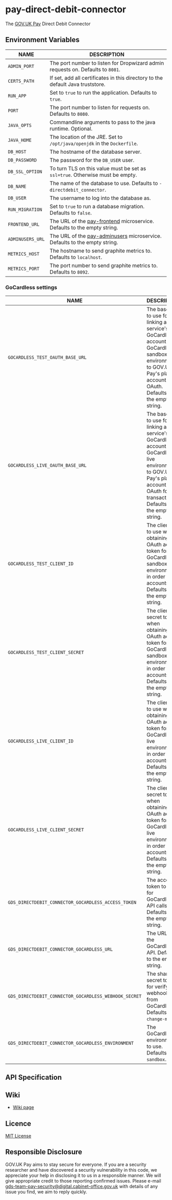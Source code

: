 # pay-direct-debit-connector

The [GOV.UK Pay](https://www.payments.service.gov.uk/) Direct Debit Connector

## Environment Variables

| NAME                    | DESCRIPTION                                                                    |
| ----------------------- | ------------------------------------------------------------------------------ |
| `ADMIN_PORT`            | The port number to listen for Dropwizard admin requests on. Defaults to `8081`. |
| `CERTS_PATH`            | If set, add all certificates in this directory to the default Java truststore. |
| `RUN_APP`               | Set to `true` to run the application. Defaults to `true`. |
| `PORT`                  | The port number to listen for requests on. Defaults to `8080`. |
| `JAVA_OPTS`             | Commandline arguments to pass to the java runtime. Optional. |
| `JAVA_HOME`             | The location of the JRE. Set to `/opt/java/openjdk` in the `Dockerfile`. |
| `DB_HOST`               | The hostname of the database server. |
| `DB_PASSWORD`           | The password for the `DB_USER` user. |
| `DB_SSL_OPTION`         | To turn TLS on this value must be set as `ssl=true`. Otherwise must be empty. |
| `DB_NAME`               | The name of the database to use. Defaults to `-directdebit_connector`. |
| `DB_USER`               | The username to log into the database as. |
| `RUN_MIGRATION`         | Set to `true` to run a database migration. Defaults to `false`. |
| `FRONTEND_URL`          | The URL of the [pay-frontend](https://github.com/alphagov/pay-frontend) microservice. Defaults to the empty string. |
| `ADMINUSERS_URL`        | The URL of the [pay-adminusers](https://github.com/alphagov/pay-adminusers) microservice. Defaults to the empty string. |
| `METRICS_HOST`          | The hostname to send graphite metrics to. Defaults to `localhost`. |
| `METRICS_PORT`          | The port number to send graphite metrics to. Defaults to `8092`. |

### GoCardless settings

| NAME                                                  | DESCRIPTION                                                                    |
| ----------------------------------------------------- | ------------------------------------------------------------------------------ |
| `GOCARDLESS_TEST_OAUTH_BASE_URL`                      | The base URL to use for linking a service's GoCardless account in the GoCardless sandbox environment to GOV.UK Pay's platform account with OAuth. Defaults to the empty string. |
| `GOCARDLESS_LIVE_OAUTH_BASE_URL`                      | The base URL to use for linking a service's GoCardless account in the GoCardless live environment to GOV.UK Pay's platform account with OAuth for live transactions. Defaults to the empty string. |
| `GOCARDLESS_TEST_CLIENT_ID`                           | The client ID to use when obtaining an OAuth access token for GoCardless's sandbox environment in order to link accounts. Defaults to the empty string. |
| `GOCARDLESS_TEST_CLIENT_SECRET`                       | The client secret to use when obtaining an OAuth access token for GoCardless's sandbox environment in order to link accounts. Defaults to the empty string. |
| `GOCARDLESS_LIVE_CLIENT_ID`                           | The client ID to use when obtaining an OAuth access token for GoCardless's live environment in order to link accounts. Defaults to the empty string. |
| `GOCARDLESS_LIVE_CLIENT_SECRET`                       | The client secret to use when obtaining an OAuth access token for GoCardless's live environment in order to link accounts. Defaults to the empty string. |
| `GDS_DIRECTDEBIT_CONNECTOR_GOCARDLESS_ACCESS_TOKEN`   | The access token to use for GoCardless API calls. Defaults to the empty string. |
| `GDS_DIRECTDEBIT_CONNECTOR_GOCARDLESS_URL`            | The URL to the GoCardless API. Defaults to the empty string. |
| `GDS_DIRECTDEBIT_CONNECTOR_GOCARDLESS_WEBHOOK_SECRET` | The shared secret to use for verifying webhook calls from GoCardless. Defaults to `change-me`. |
| `GDS_DIRECTDEBIT_CONNECTOR_GOCARDLESS_ENVIRONMENT`    | The GoCardless environment to use. Defaults to `sandbox`. |

## API Specification


## Wiki

- [Wiki page](https://github.com/alphagov/pay-direct-debit/wiki)

## Licence

[MIT License](LICENCE)

## Responsible Disclosure

GOV.UK Pay aims to stay secure for everyone. If you are a security researcher and have discovered a security vulnerability in this code, we appreciate your help in disclosing it to us in a responsible manner. We will give appropriate credit to those reporting confirmed issues. Please e-mail gds-team-pay-security@digital.cabinet-office.gov.uk with details of any issue you find, we aim to reply quickly.

